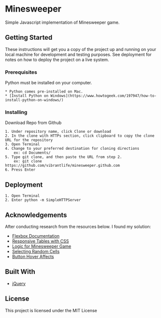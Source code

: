 # Minesweeper

Simple Javascript implementation of Minesweeper game. 

## Getting Started

These instructions will get you a copy of the project up and running on your local machine for development and testing purposes. See deployment for notes on how to deploy the project on a live system.

### Prerequisites

Python must be installed on your computer.

```
* Python comes pre-installed on Mac. 
* [Install Python on Windows](https://www.howtogeek.com/197947/how-to-install-python-on-windows/)

```

### Installing

Download Repo from Github

```
1. Under repository name, click Clone or download
2. In the clone with HTTPs section, click clipboard to copy the clone URL for the repository
3. Open Terminal 
4. Change to your preferred destination for cloning directions
	ex: cd Documents/
5. Type git clone, and then paste the URL from step 2. 
	ex: git clone https://github.com/vibrantlife/minesweeper.github.com
6. Press Enter
```

## Deployment
```
1. Open Terminal 
2. Enter python -m SimpleHTTPServer

```

## Acknowledgements

After conducting research from the resources below. I found my solution: 

* [Flexbox Documentation](https://developer.mozilla.org/en-US/docs/Web/CSS/CSS_Flexible_Box_Layout/Basic_Concepts_of_Flexbox)
* [Responsive Tables with CSS](https://wisdmlabs.com/blog/responsive-tables-using-css-div-tag/)
* [Logic for Minesweeper Game](https://www.techrepublic.com/article/building-a-minesweeper-type-game-in-javascript/)
* [Selecting Random Cells](https://stackoverflow.com/questions/34308247/select-random-table-cells-with-js)
* [Button Hover Affects](https://codepen.io/ritchiejacobs/pen/qEJjBM)



## Built With

* [jQuery](https://jquery.com/)

## License

This project is licensed under the MIT License 
